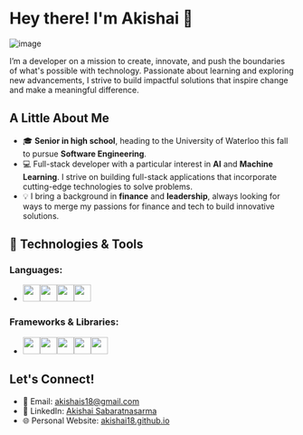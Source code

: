 # Hey there! I'm Akishai 👋
![image](https://github.com/user-attachments/assets/9f1f94ca-9735-48e5-8833-a31256653b2a)

I’m a developer on a mission to create, innovate, and push the boundaries of what's possible with technology. Passionate about learning and exploring new advancements, I strive to build impactful solutions that inspire change and make a meaningful difference.

## A Little About Me
- 🎓 **Senior in high school**, heading to the University of Waterloo this fall to pursue **Software Engineering**.
- 💻 Full-stack developer with a particular interest in **AI** and **Machine Learning**. I strive on building full-stack applications that incorporate cutting-edge technologies to solve problems.
- 💡 I bring a background in **finance** and **leadership**, always looking for ways to merge my passions for finance and tech to build innovative solutions.

## 🚀 Technologies & Tools

### Languages:
- <img src="https://github.com/user-attachments/assets/8db53362-f068-45da-8109-d3659c86060f" width="30"/><img src="https://github.com/user-attachments/assets/5cd9b772-51f7-4e68-bb80-da5e5145f5cf" width="30"/><img src="https://github.com/user-attachments/assets/cc101e72-332d-4ff8-ab50-dc5ca9cf9b59" width="30"/><img src="https://github.com/user-attachments/assets/bba10f36-9464-420c-a7cc-40876a6e6565" width="30"/>

### Frameworks & Libraries:
- <img src="https://github.com/user-attachments/assets/77a26083-2575-4bd9-a879-60f3e9cab335" width="30"/><img src="https://github.com/user-attachments/assets/20ac070f-5ae0-482a-9f3b-8f2fc9361695" width="30"/><img src="https://github.com/user-attachments/assets/125d7b46-e40e-4f13-b608-717895c3826f" width="30"/><img src="https://github.com/user-attachments/assets/55628e92-4cf0-4987-9fef-1684b014e196" width="30"/><img src="https://github.com/user-attachments/assets/b8f3ed5f-9025-4295-ae1b-4d0b37ba5737" width="30"/>


## Let's Connect!
- 📧 Email: [akishais18@gmail.com](mailto:akishais18@gmail.com)  
- 🔗 LinkedIn: [Akishai Sabaratnasarma](https://www.linkedin.com/in/akishai-sabaratnasarma-300857182/)  
- 🌐 Personal Website: [akishai18.github.io](https://akishai18.github.io)

<!--


Here are some ideas to get you started:

- 🔭 I’m currently working on ...
- 🌱 I’m currently learning ...
- 👯 I’m looking to collaborate on ...
- 🤔 I’m looking for help with ...
- 💬 Ask me about ...
- 📫 How to reach me: ...
- 😄 Pronouns: ...
- ⚡ Fun fact: ...
-->
